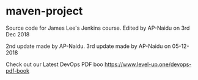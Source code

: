 # maven-project
Source code for James Lee's Jenkins course. Edited by AP-Naidu on 3rd Dec 2018

2nd update made by AP-Naidu. 3rd update made by AP-Naidu on 05-12-2018   

Check out our Latest DevOps PDF boo https://www.level-up.one/devops-pdf-book
